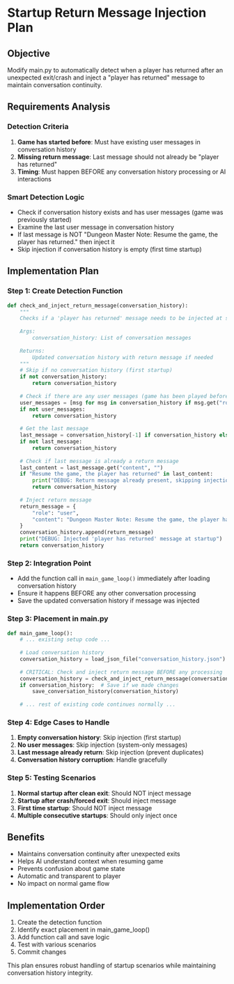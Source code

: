 # Startup Return Message Injection Plan

## Objective
Modify main.py to automatically detect when a player has returned after an unexpected exit/crash and inject a "player has returned" message to maintain conversation continuity.

## Requirements Analysis

### Detection Criteria
1. **Game has started before**: Must have existing user messages in conversation history
2. **Missing return message**: Last message should not already be "player has returned"
3. **Timing**: Must happen BEFORE any conversation history processing or AI interactions

### Smart Detection Logic
- Check if conversation history exists and has user messages (game was previously started)
- Examine the last user message in conversation history
- If last message is NOT "Dungeon Master Note: Resume the game, the player has returned." then inject it
- Skip injection if conversation history is empty (first time startup)

## Implementation Plan

### Step 1: Create Detection Function
```python
def check_and_inject_return_message(conversation_history):
    """
    Checks if a 'player has returned' message needs to be injected at startup.
    
    Args:
        conversation_history: List of conversation messages
        
    Returns:
        Updated conversation history with return message if needed
    """
    # Skip if no conversation history (first startup)
    if not conversation_history:
        return conversation_history
    
    # Check if there are any user messages (game has been played before)
    user_messages = [msg for msg in conversation_history if msg.get("role") == "user"]
    if not user_messages:
        return conversation_history
    
    # Get the last message
    last_message = conversation_history[-1] if conversation_history else None
    if not last_message:
        return conversation_history
    
    # Check if last message is already a return message
    last_content = last_message.get("content", "")
    if "Resume the game, the player has returned" in last_content:
        print("DEBUG: Return message already present, skipping injection")
        return conversation_history
    
    # Inject return message
    return_message = {
        "role": "user", 
        "content": "Dungeon Master Note: Resume the game, the player has returned."
    }
    conversation_history.append(return_message)
    print("DEBUG: Injected 'player has returned' message at startup")
    return conversation_history
```

### Step 2: Integration Point
- Add the function call in `main_game_loop()` immediately after loading conversation history
- Ensure it happens BEFORE any other conversation processing
- Save the updated conversation history if message was injected

### Step 3: Placement in main.py
```python
def main_game_loop():
    # ... existing setup code ...
    
    # Load conversation history
    conversation_history = load_json_file("conversation_history.json") or []
    
    # CRITICAL: Check and inject return message BEFORE any processing
    conversation_history = check_and_inject_return_message(conversation_history)
    if conversation_history:  # Save if we made changes
        save_conversation_history(conversation_history)
    
    # ... rest of existing code continues normally ...
```

### Step 4: Edge Cases to Handle
1. **Empty conversation history**: Skip injection (first startup)
2. **No user messages**: Skip injection (system-only messages)
3. **Last message already return**: Skip injection (prevent duplicates)
4. **Conversation history corruption**: Handle gracefully

### Step 5: Testing Scenarios
1. **Normal startup after clean exit**: Should NOT inject message
2. **Startup after crash/forced exit**: Should inject message
3. **First time startup**: Should NOT inject message
4. **Multiple consecutive startups**: Should only inject once

## Benefits
- Maintains conversation continuity after unexpected exits
- Helps AI understand context when resuming game
- Prevents confusion about game state
- Automatic and transparent to player
- No impact on normal game flow

## Implementation Order
1. Create the detection function
2. Identify exact placement in main_game_loop()
3. Add function call and save logic
4. Test with various scenarios
5. Commit changes

This plan ensures robust handling of startup scenarios while maintaining conversation history integrity.